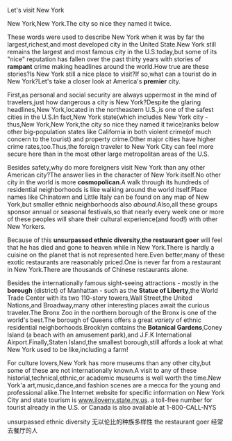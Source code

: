 Let's visit New York

New York,New York.The city so nice they named it twice.

These words were used to describe New York when it was by far the largest,richest,and most developed city in the United State.New York still remains the largest and most famous city in the U.S.today,but some of its "nice" reputation has fallen over the past thirty years with stories of **rampant** crime making headlines around the world.How true are these stories?Is New York still a nice place to visit?If so,what can a tourist do in New York?Let's take a closer look at America's **premier** city.

First,as personal and social security are always uppermost in the mind of travelers,just how dangerous a city is New York?Despite the glaring headlines,New York,located in the northeastern U.S.,is one of the safest cities in the U.S.In fact,New York state(which includes New York city - thus,New York,New York,the city so nice they named it twice)ranks below other big-population states like California in both violent crime(of much concern to the tourist) and property crime.Other major cities have higher crime rates,too.Thus,the foreign traveler to New York City can feel more secure here than in the most other large metropolitan areas of the U.S.

Besides safety,why do more foreigners visit New York than any other American city?The answer lies in the character of New York itself.No other city in the world is more **cosmopolican**.A walk through its hundreds of residential neighborhoods is like walking around the world itself.Place names like Chinatown and Little Italy can be found on any map of New York,but smaller ethnic neighborhoods also *abound*.Also,all these groups sponsor annual or seasonal festivals,so that nearly every week one or more of these peoples will share their cultural experience(and food!) with other New Yorkers.

Because of this **unsurpassed ethnic diversity**,**the restaurant goer** will feel that he has died and gone to heaven while in New York.There is hardly a cuisine on the planet that is not represented here.Even better,many of these exotic restaurants are reasonably priced.One is never far from a restaurant in New York.There are thousands of Chinese restaurants alone.

Besides the internationally famous sight-seeing attractions - mostly in the **borough** (district) of Manhattan - such as the **Statue of Liberty**,the World Trade Center with its two 110-story towers,Wall Street,the United Nations,and Broadway,many other interesting places await the curious traveler.The Bronx Zoo in the northern borough of the Bronx is one of the world's best.The borough of Queens offers a great *variety* of ethnic residential neighborhoods.Brooklyn contains the **Botanical Gardens**,Coney Island (a beach with an amusement park),and J.F.K International Airport.Finally,Staten Island,the smallest borough,still affords a look at what New York used to be like,including a farm!

For culture lovers,New York has more museums than any other city,but some of these are not internationally known.A visit to any of these historial,technical,ethnic,or academic museums is well worth the time.New York'a art,music,dance,and fashion scenes are a mecca for the young and professional alike.The Internet website for specific information on New York City and state tourism is www.iloveny.state.ny.us. a toll-free number for tourist already in the U.S. or Canada is also available at 1-800-CALL-NYS








unsurpassed ethnic diversity 无以伦比的种族多样性
the restaurant goer 经常去餐厅的人